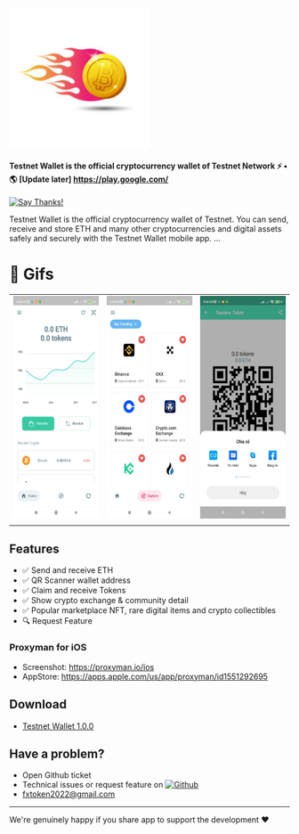 
<img src="https://github.com/ThuyenPV/Testnet-Wallet/blob/main/screenshots/logo.png" alt="Proxyman screenshot" width="50%" height="auto"/>

#### Testnet Wallet is the official cryptocurrency wallet of Testnet Network ⚡️ • 🌎 [Update later] https://play.google.com/

[![Say Thanks!](https://img.shields.io/badge/Say%20Thanks-!-1EAEDB.svg)](https://ko-fi.com/zuyenz)

<p>Testnet Wallet is the official cryptocurrency wallet of Testnet. You can send, receive and store ETH and many other cryptocurrencies and digital assets safely and securely with the Testnet Wallet mobile app. ...</p>

# 🔅 Gifs

|                                                                                                                                                          |                                                                                                                                                          |                                                                                                                                                          |
| -------------------------------------------------------------------------------------------------------------------------------------------------------- | -------------------------------------------------------------------------------------------------------------------------------------------------------- | -------------------------------------------------------------------------------------------------------------------------------------------------------- |
| <img src="https://github.com/ThuyenPV/Testnet-Wallet/blob/main/screenshots/screenshot_1.jpg" height="400" alt="Screenshot"/> | <img src="https://github.com/ThuyenPV/Testnet-Wallet/blob/main/screenshots/screenshot_2.jpg" height="400" alt="Screenshot"/> | <img src="https://github.com/ThuyenPV/Testnet-Wallet/blob/main/screenshots/screenshot_3.jpg" height="400" alt="Screenshot"/> |
|                                                                                                                                                          |                                                                                                                                                          |                                                              

## Features

* ✅ Send and receive ETH
* ✅ QR Scanner wallet address
* ✅ Claim and receive Tokens
* ✅ Show crypto exchange & community detail 
* ✅ Popular marketplace NFT, rare digital items and crypto collectibles
* 🔍 Request Feature

### Proxyman for iOS
- Screenshot: https://proxyman.io/ios
- AppStore: https://apps.apple.com/us/app/proxyman/id1551292695

## Download
* [Testnet Wallet 1.0.0](https://play.google.com/)

## Have a problem?

- Open Github ticket
- Technical issues or request feature on [![Github](https://img.shields.io/bitbucket/issues/issues/0)](https://github.com/ThuyenPV/Testnet-Wallet/issues)
- fxtoken2022@gmail.com

---

We're genuinely happy if you share app to support the development ❤️